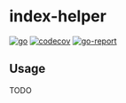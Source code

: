 # index-helper

[![go](https://github.com/sters/index-helper/workflows/Go/badge.svg)](https://github.com/sters/index-helper/actions?query=workflow%3AGo)
[![codecov](https://codecov.io/gh/sters/index-helper/branch/main/graph/badge.svg)](https://codecov.io/gh/sters/index-helper)
[![go-report](https://goreportcard.com/badge/github.com/sters/index-helper)](https://goreportcard.com/report/github.com/sters/index-helper)


## Usage

TODO
